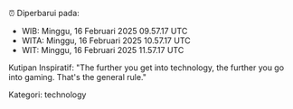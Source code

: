 ⏰ Diperbarui pada:
- WIB: Minggu, 16 Februari 2025 09.57.17 UTC
- WITA: Minggu, 16 Februari 2025 10.57.17 UTC
- WIT: Minggu, 16 Februari 2025 11.57.17 UTC

Kutipan Inspiratif:
"The further you get into technology, the further you go into gaming. That's the general rule."


Kategori: technology


